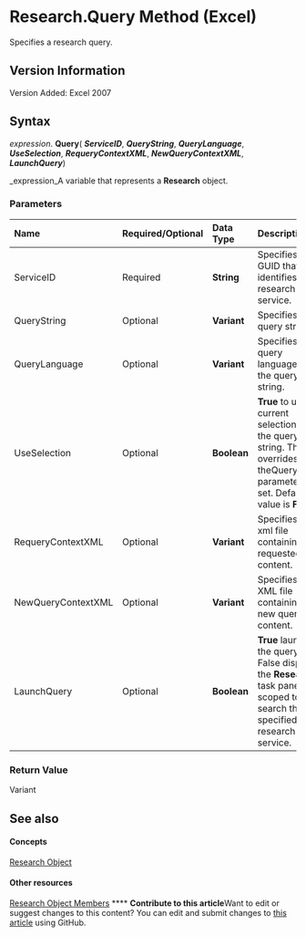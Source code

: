 
# Research.Query Method (Excel)

Specifies a research query.


## Version Information

Version Added: Excel 2007 


## Syntax

 _expression_. **Query**( **_ServiceID_**,  **_QueryString_**,  **_QueryLanguage_**,  **_UseSelection_**,  **_RequeryContextXML_**,  **_NewQueryContextXML_**,  **_LaunchQuery_**)

 _expression_A variable that represents a  **Research** object.


### Parameters



|**Name**|**Required/Optional**|**Data Type**|**Description**|
|:-----|:-----|:-----|:-----|
|ServiceID|Required| **String**|Specifies a GUID that identifies the research service.|
|QueryString|Optional| **Variant**|Specifies the query string.|
|QueryLanguage|Optional| **Variant**|Specifies the query language of the query string.|
|UseSelection|Optional| **Boolean**| **True** to use the current selection as the query string. This overrides theQueryString parameter if set. Default value is **False**.|
|RequeryContextXML|Optional| **Variant**|Specifies the xml file containing the requested content.|
|NewQueryContextXML|Optional| **Variant**|Specifies the XML file containing the new query content.|
|LaunchQuery|Optional| **Boolean**| **True** launches the query. False displays the **Research** task pane scoped to search the specified research service.|

### Return Value

Variant


## See also


#### Concepts


 [Research Object](de9d8a1d-4942-88f4-ba8c-30bd06e1f24b.md)
#### Other resources


 [Research Object Members](c749811e-c5ee-4d35-ef27-f6b1aedffc99.md)
****   **Contribute to this article**Want to edit or suggest changes to this content? You can edit and submit changes to  [this article](https://github.com/jhershey00/VBA_Excel_Test/OpenXMLCon/articles/ea3b90ba-9cb4-2682-e092-6e3dd7d40aaf.md) using GitHub.

